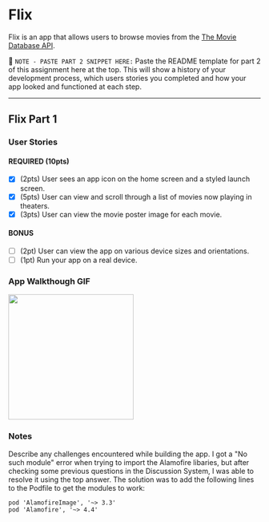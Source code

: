 # Flix

Flix is an app that allows users to browse movies from the [The Movie Database API](http://docs.themoviedb.apiary.io/#).

📝 `NOTE - PASTE PART 2 SNIPPET HERE:` Paste the README template for part 2 of this assignment here at the top. This will show a history of your development process, which users stories you completed and how your app looked and functioned at each step.

---

## Flix Part 1

### User Stories
#### REQUIRED (10pts)
- [x] (2pts) User sees an app icon on the home screen and a styled launch screen.
- [x] (5pts) User can view and scroll through a list of movies now playing in theaters.
- [x] (3pts) User can view the movie poster image for each movie.

#### BONUS
- [ ] (2pt) User can view the app on various device sizes and orientations.
- [ ] (1pt) Run your app on a real device.

### App Walkthough GIF
<img src="http://g.recordit.co/TtJWCuLmKD.gif" width=250><br>

### Notes
Describe any challenges encountered while building the app.
I got a "No such module" error when trying to import the Alamofire libaries, but after checking some previous questions in the Discussion System, I was able to resolve it using the top answer. 
The solution was to add the following lines to the Podfile to get the modules to work:
~~~~
pod 'AlamofireImage', '~> 3.3' 
pod 'Alamofire', '~> 4.4'
~~~~
